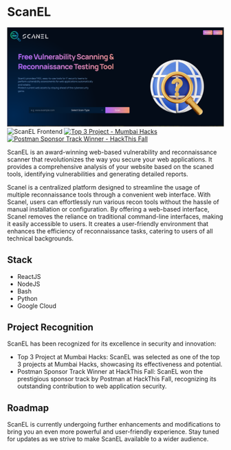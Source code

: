 # ScanEL

![ScanEL Banner](public/scanel-banner.png)
![ScanEL Frontend](https://main.d10kqrybofvivw.amplifyapp.com/)
[![Top 3 Project - Mumbai Hacks](https://img.shields.io/badge/Mumbai%20Hacks-Top%203%20Project-orange?style=for-the-badge)](https://mumbaihacks.com)
[![Postman Sponsor Track Winner - HackThis Fall](https://img.shields.io/badge/HackThis%20Fall-Postman%20Sponsor%20Track%20Winner-brightgreen?style=for-the-badge)](https://hackthisfall.com)

ScanEL is an award-winning web-based vulnerability and reconnaissance scanner that revolutionizes the way you secure your web applications. It provides a comprehensive analysis of your website based on the scaned tools, identifying vulnerabilities and generating detailed reports.

Scanel is a centralized platform designed to streamline the usage of multiple reconnaissance tools through a convenient web interface. 
With Scanel, users can effortlessly run various recon tools without the hassle of manual installation or configuration.
By offering a web-based interface, Scanel removes the reliance on traditional command-line interfaces, making it easily accessible to users. It creates a user-friendly environment that enhances the efficiency of reconnaissance tasks, catering to users of all technical backgrounds.
## Stack

- ReactJS
- NodeJS
- Bash
- Python
- Google Cloud

## Project Recognition

ScanEL has been recognized for its excellence in security and innovation:

- Top 3 Project at Mumbai Hacks: ScanEL was selected as one of the top 3 projects at Mumbai Hacks, showcasing its effectiveness and potential.
- Postman Sponsor Track Winner at HackThis Fall: ScanEL won the prestigious sponsor track by Postman at HackThis Fall, recognizing its outstanding contribution to web application security.

## Roadmap

ScanEL is currently undergoing further enhancements and modifications to bring you an even more powerful and user-friendly experience. Stay tuned for updates as we strive to make ScanEL available to a wider audience.



